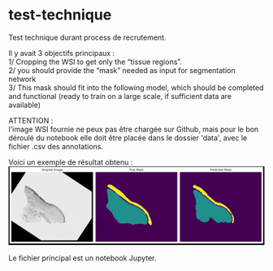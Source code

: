 # test-technique
Test technique durant process de recrutement.  
  
Il y avait 3 objectifs principaux :  
  1/ Cropping the WSI to get only the “tissue regions”.  
  2/ you should provide the “mask” needed as input for segmentation network  
  3/ This mask should fit into the following model, which should be completed and functional (ready to train on a large scale, if sufficient data are available)  
  
ATTENTION :  
l'image WSI fournie ne peux pas être chargée sur Github, mais pour le bon déroulé du notebook elle doit être placée dans le dossier 'data', avec le fichier .csv des annotations.   
  
Voici un exemple de résultat obtenu :  
![Exemple de résultats](https://github.com/thmsguerin/test-technique/blob/main/results.png)   

Le fichier principal est un notebook Jupyter.
